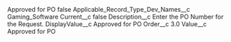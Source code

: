 <?xml version="1.0" encoding="UTF-8"?>
<CustomMetadata xmlns="http://soap.sforce.com/2006/04/metadata" xmlns:xsi="http://www.w3.org/2001/XMLSchema-instance" xmlns:xsd="http://www.w3.org/2001/XMLSchema">
    <label>Approved for PO</label>
    <protected>false</protected>
    <values>
        <field>Applicable_Record_Type_Dev_Names__c</field>
        <value xsi:type="xsd:string">Gaming_Software</value>
    </values>
    <values>
        <field>Current__c</field>
        <value xsi:type="xsd:boolean">false</value>
    </values>
    <values>
        <field>Description__c</field>
        <value xsi:type="xsd:string">Enter the PO Number for the Request.</value>
    </values>
    <values>
        <field>DisplayValue__c</field>
        <value xsi:type="xsd:string">Approved for PO</value>
    </values>
    <values>
        <field>Order__c</field>
        <value xsi:type="xsd:double">3.0</value>
    </values>
    <values>
        <field>Value__c</field>
        <value xsi:type="xsd:string">Approved for PO</value>
    </values>
</CustomMetadata>

